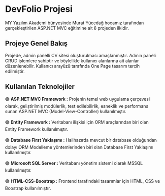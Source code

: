 # DevFolio Projesi
MY Yazılım Akademi bünyesinde Murat Yücedağ hocamız tarafından gerçekleştirilen ASP.NET MVC eğitimine ait 8 projeden ilkidir.
## Projeye Genel Bakış
Projede, admin panelli CV sitesi oluşturulması amaçlanmıştır. Admin paneli CRUD işlemlere sahiptir ve böylelikle kullanıcı alanlarına ait alanlar düzenlenebilir. Kullanıcı arayüzü tarafında One Page tasarım tercih edilmiştir.
## Kullanılan Teknolojiler
🟢 **ASP.NET MVC Framework :** Projenin temel web uygulama çerçevesi olarak, geliştirilmiş modülerlik, test edilebilirlik, esneklik ve performans sunan ASP.NET MVC (Model-View-Controller) kullanılmıştır.<br><br>
🟢 **Entity Framework :** Veritabanı ilişkisi için ORM araçlarından biri olan Entity Framework kullanılmıştır.<br><br>
🟢 **Database First Yaklaşımı :** Halihazırda mevcut bir database olduğundan dolayı ORM Modelleme yöntemlerinden biri olan Database First Yaklaşımı kullanılmıştır.<br><br>
🟢 **Microsoft SQL Server :** Veritabanı yönetim sistemi olarak MSSQL kullanılmıştır.<br><br>
🟢 **HTML-CSS-Boostrap :** Frontend tarafındaki tasarımlar için HTML, CSS ve Boostrap kullanılmıştır. <br><br>
